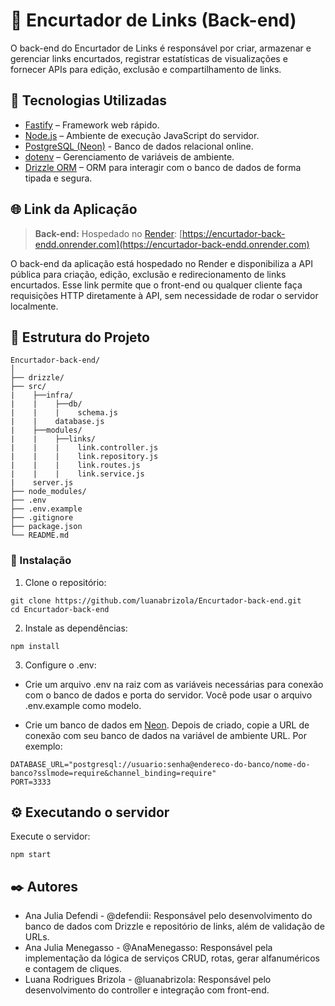 # 🔗 Encurtador de Links (Back-end)

O back-end do Encurtador de Links é responsável por criar, armazenar e gerenciar links encurtados, registrar estatísticas de visualizações e fornecer APIs para edição, exclusão e compartilhamento de links.

## 🚀 Tecnologias Utilizadas

* [Fastify](https://www.fastify.io/) – Framework web rápido.
* [Node.js](https://nodejs.org/en) – Ambiente de execução JavaScript do servidor.
* [PostgreSQL (Neon)](https://console.neon.tech/)  - Banco de dados relacional online.
* [dotenv](https://www.npmjs.com/package/dotenv) – Gerenciamento de variáveis de ambiente.
* [Drizzle ORM](https://orm.drizzle.team/) – ORM para interagir com o banco de dados de forma tipada e segura.

## 🌐 Link da Aplicação

> **Back-end:** Hospedado no [Render](https://render.com/): [https://encurtador-back-endd.onrender.com](https://encurtador-back-endd.onrender.com)

O back-end da aplicação está hospedado no Render e disponibiliza a API pública para criação, edição, exclusão e redirecionamento de links encurtados. Esse link permite que o front-end ou qualquer cliente faça requisições HTTP diretamente à API, sem necessidade de rodar o servidor localmente.


## 📁 Estrutura do Projeto

```
Encurtador-back-end/
│
├── drizzle/
├── src/
|    ├──infra/
|    |    ├──db/
|    |    |    schema.js
|    |    database.js
|    ├──modules/
|    |    ├──links/
|    |    |    link.controller.js
|    |    |    link.repository.js
|    |    |    link.routes.js
|    |    |    link.service.js
|    server.js
├── node_modules/
├── .env
├── .env.example
├── .gitignore
├── package.json
└── README.md
```

### 🔧 Instalação

1. Clone o repositório:

```
git clone https://github.com/luanabrizola/Encurtador-back-end.git
cd Encurtador-back-end
```

2. Instale as dependências:

```
npm install
```

3. Configure o .env:
- Crie um arquivo .env na raiz com as variáveis necessárias para conexão com o banco de dados e porta do servidor. Você pode usar o arquivo .env.example como modelo.

- Crie um banco de dados em [Neon](https://neon.com/). Depois de criado, copie a URL de conexão com seu banco de dados na variável de ambiente URL. Por exemplo:
```
DATABASE_URL="postgresql://usuario:senha@endereco-do-banco/nome-do-banco?sslmode=require&channel_binding=require"
PORT=3333
```

## ⚙️ Executando o servidor

Execute o servidor:
```
npm start
```

## ✒️ Autores

- Ana Julia Defendi - @defendii: Responsável pelo desenvolvimento do banco de dados com Drizzle e repositório de links, além de validação de URLs.
- Ana Julia Menegasso - @AnaMenegasso: Responsável pela implementação da lógica de serviços CRUD, rotas, gerar alfanuméricos e contagem de cliques.
- Luana Rodrigues Brizola - @luanabrizola: Responsável pelo desenvolvimento do controller e integração com front-end.
